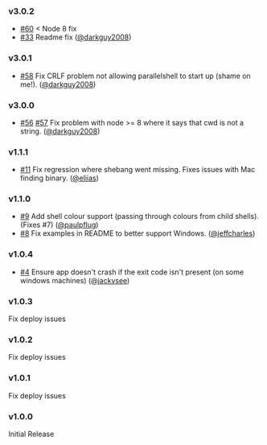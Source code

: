 ### v3.0.2
 - [#60](https://github.com/keithamus/parallelshell/pulls/60) < Node 8 fix
 - [#33](https://github.com/keithamus/parallelshell/issues/33) Readme fix
 ([@darkguy2008](https://github.com/darkguy2008))
 
### v3.0.1
 - [#58](https://github.com/keithamus/parallelshell/issues/58) Fix CRLF
 problem not allowing parallelshell to start up (shame on me!).
 ([@darkguy2008](https://github.com/darkguy2008))

### v3.0.0
 - [#56](https://github.com/keithamus/parallelshell/issues/56)
   [#57](https://github.com/keithamus/parallelshell/issues/57) Fix problem 
 with node >= 8 where it says that cwd is not a string.
   ([@darkguy2008](https://github.com/darkguy2008))

### v1.1.1

 - [#11](https://github.com/keithamus/parallelshell/pull/11) Fix regression
   where shebang went missing. Fixes issues with Mac finding binary.
   ([@eliias](https://github.com/eliias))

### v1.1.0

 - [#9](https://github.com/keithamus/parallelshell/pull/9) Add shell colour
   support (passing through colours from child shells). (Fixes #7)
   ([@paulpflug](https://github.com/paulpflug))
 - [#8](https://github.com/keithamus/parallelshell/pull/8) Fix examples in
   README to better support Windows.
   ([@jeffcharles](https://github.com/jeffcharles))

### v1.0.4

 - [#4](https://github.com/keithamus/parallelshell/pull/4) Ensure app doesn't
   crash if the exit code isn't present (on some windows machines)
   ([@jackysee](https://github.com/jackysee))

### v1.0.3

Fix deploy issues

### v1.0.2

Fix deploy issues

### v1.0.1

Fix deploy issues

### v1.0.0

Initial Release
